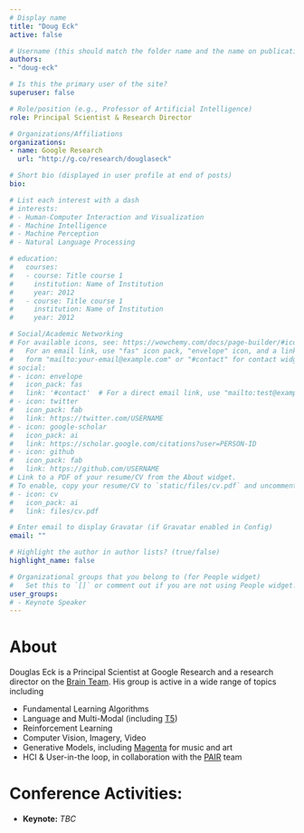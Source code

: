 ```yaml
---
# Display name
title: "Doug Eck"
active: false

# Username (this should match the folder name and the name on publications)
authors:
- "doug-eck"

# Is this the primary user of the site?
superuser: false

# Role/position (e.g., Professor of Artificial Intelligence)
role: Principal Scientist & Research Director

# Organizations/Affiliations
organizations:
- name: Google Research
  url: "http://g.co/research/douglaseck"

# Short bio (displayed in user profile at end of posts)
bio: 

# List each interest with a dash
# interests:
# - Human-Computer Interaction and Visualization
# - Machine Intelligence
# - Machine Perception
# - Natural Language Processing

# education:
#   courses:
#   - course: Title course 1
#     institution: Name of Institution
#     year: 2012
#   - course: Title course 1
#     institution: Name of Institution
#     year: 2012

# Social/Academic Networking
# For available icons, see: https://wowchemy.com/docs/page-builder/#icons
#   For an email link, use "fas" icon pack, "envelope" icon, and a link in the
#   form "mailto:your-email@example.com" or "#contact" for contact widget.
# social:
# - icon: envelope
#   icon_pack: fas
#   link: '#contact'  # For a direct email link, use "mailto:test@example.org".
# - icon: twitter
#   icon_pack: fab
#   link: https://twitter.com/USERNAME
# - icon: google-scholar
#   icon_pack: ai
#   link: https://scholar.google.com/citations?user=PERSON-ID
# - icon: github
#   icon_pack: fab
#   link: https://github.com/USERNAME
# Link to a PDF of your resume/CV from the About widget.
# To enable, copy your resume/CV to `static/files/cv.pdf` and uncomment the lines below.
# - icon: cv
#   icon_pack: ai
#   link: files/cv.pdf

# Enter email to display Gravatar (if Gravatar enabled in Config)
email: ""

# Highlight the author in author lists? (true/false)
highlight_name: false

# Organizational groups that you belong to (for People widget)
#   Set this to `[]` or comment out if you are not using People widget.
user_groups:
# - Keynote Speaker
---
```


# About

Douglas Eck is a Principal Scientist at Google Research and a research director on the [Brain Team](https://research.google/teams/brain/). His group is active in a wide range of topics including

- Fundamental Learning Algorithms
- Language and Multi-Modal (including [T5](https://github.com/google-research/text-to-text-transfer-transformer))
- Reinforcement Learning
- Computer Vision, Imagery, Video
- Generative Models, including [Magenta](https://g.co/magenta) for music and art
- HCI & User-in-the loop, in collaboration with the [PAIR](https://pair.withgoogle.com/) team 

<!-- His own research lies at the intersection of machine learning and human-computer interaction (HCI). Doug created [Magenta](https://g.co/magenta), an ongoing research project exploring the role of machine learning in the process of creating art and music. He is also an advocate for [PAIR](https://pair.withgoogle.com/), a multidisciplinary team that explores the human side of AI through fundamental research, building tools, creating design frameworks, and working with diverse communities. Doug is active in many areas of basic machine learning research, including natural language processing (NLP) and reinforcement learning (RL). In the past, Doug worked on music perception, aspects of music performance, machine learning for large audio datasets and music recommendation. He completed his PhD in Computer Science and Cognitive Science at Indiana University in 2000 and went on to a postdoctoral fellowship with Juergen Schmidhuber at [IDSIA](http://www.idsia.ch/) in Lugano Switzerland. Before joining Google in 2010, Doug was faculty in Computer Science in the University of Montreal machine learning group (now [MILA machine learning lab](https://mila.quebec/en/)) where he became Associate Professor. For more information see http://g.co/research/douglaseck.  -->

# Conference Activities: 

- **Keynote:** *TBC*